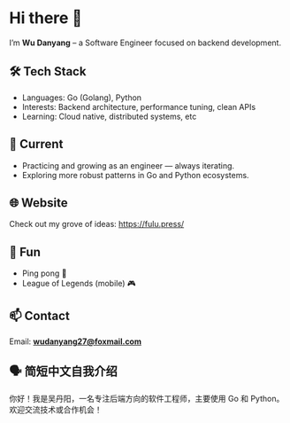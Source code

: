 # Hi there 👋

I’m **Wu Danyang** – a Software Engineer focused on backend development.

## 🛠 Tech Stack
- Languages: Go (Golang), Python
- Interests: Backend architecture, performance tuning, clean APIs
- Learning: Cloud native, distributed systems, etc

## 🌱 Current
- Practicing and growing as an engineer — always iterating.
- Exploring more robust patterns in Go and Python ecosystems.

## 🌐 Website
Check out my grove of ideas: https://fulu.press/

## 🎯 Fun
- Ping pong 🏓
- League of Legends (mobile) 🎮

## 📫 Contact
Email: **wudanyang27@foxmail.com**

## 🗣 简短中文自我介绍
你好！我是吴丹阳，一名专注后端方向的软件工程师，主要使用 Go 和 Python。欢迎交流技术或合作机会！
